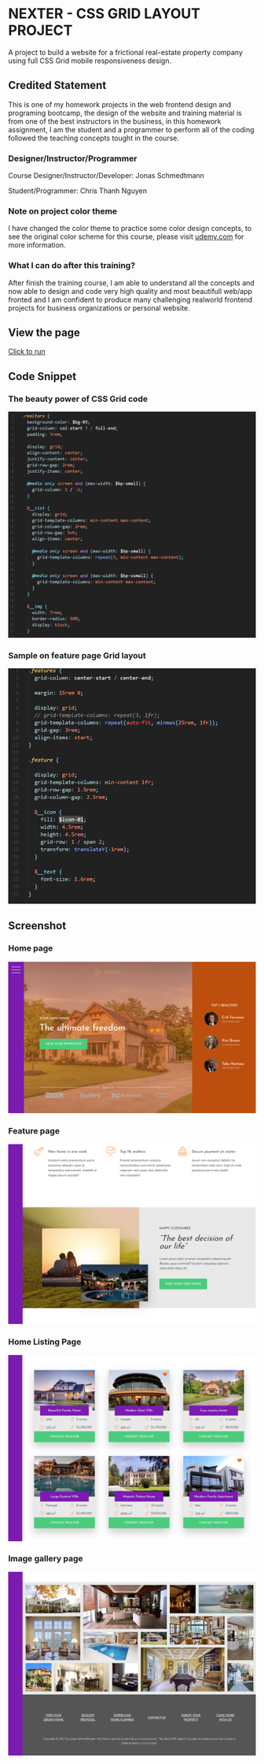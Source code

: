# NEXTER - CSS GRID LAYOUT PROJECT
A project to build a website for a frictional real-estate property company using full CSS Grid mobile responsiveness design.

## Credited Statement
This is one of my homework projects in the web frontend design and programing bootcamp, the design of the website and training material is from one of the best instructors in the business, in this homework assignment, I am the student and a programmer to perform all of the coding followed the teaching concepts tought in the course.

### Designer/Instructor/Programmer

Course Designer/Instructor/Developer: Jonas Schmedtmann

Student/Programmer: Chris Thanh Nguyen

### Note on project color theme
I have changed the color theme to practice some color design concepts, to see the original color scheme for this course, please visit [udemy.com](https://www.udemy.com/course/advanced-css-and-sass/learn/lecture/8859774#overview) for more information.

### What I can do after this training?
After finish the training course, I am able to understand all the concepts and now able to design and code very high quality and most beautifull web/app fronted and I am confident to produce many challenging realworld frontend projects for business organizations or personal website. 

## View the page
[Click to run](https://monksedo.github.io/nexter/)

## Code Snippet
### The beauty power of CSS Grid code
![](img/nextercode01.png)
### Sample on feature page Grid layout
![](img/nextercode02.png)

## Screenshot 
### Home page
![](img/nexter01.png)
### Feature page
![](img/nexter02.png)
### Home Listing Page
![](img/nexter03.png)
### Image gallery page
![](img/nexter04.png)


